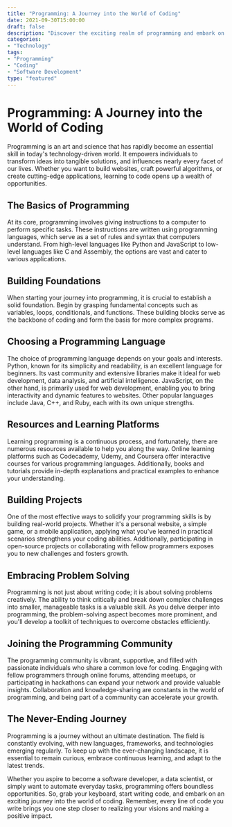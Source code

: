 ```yaml
---
title: "Programming: A Journey into the World of Coding"
date: 2021-09-30T15:00:00
draft: false
description: "Discover the exciting realm of programming and embark on a journey into the world of coding."
categories:
- "Technology"
tags:
- "Programming"
- "Coding"
- "Software Development"
type: "featured"
---
```


# Programming: A Journey into the World of Coding

Programming is an art and science that has rapidly become an essential skill in today's technology-driven world. It empowers individuals to transform ideas into tangible solutions, and influences nearly every facet of our lives. Whether you want to build websites, craft powerful algorithms, or create cutting-edge applications, learning to code opens up a wealth of opportunities.

## The Basics of Programming

At its core, programming involves giving instructions to a computer to perform specific tasks. These instructions are written using programming languages, which serve as a set of rules and syntax that computers understand. From high-level languages like Python and JavaScript to low-level languages like C and Assembly, the options are vast and cater to various applications.

## Building Foundations

When starting your journey into programming, it is crucial to establish a solid foundation. Begin by grasping fundamental concepts such as variables, loops, conditionals, and functions. These building blocks serve as the backbone of coding and form the basis for more complex programs.

## Choosing a Programming Language

The choice of programming language depends on your goals and interests. Python, known for its simplicity and readability, is an excellent language for beginners. Its vast community and extensive libraries make it ideal for web development, data analysis, and artificial intelligence. JavaScript, on the other hand, is primarily used for web development, enabling you to bring interactivity and dynamic features to websites. Other popular languages include Java, C++, and Ruby, each with its own unique strengths.

## Resources and Learning Platforms

Learning programming is a continuous process, and fortunately, there are numerous resources available to help you along the way. Online learning platforms such as Codecademy, Udemy, and Coursera offer interactive courses for various programming languages. Additionally, books and tutorials provide in-depth explanations and practical examples to enhance your understanding.

## Building Projects

One of the most effective ways to solidify your programming skills is by building real-world projects. Whether it's a personal website, a simple game, or a mobile application, applying what you've learned in practical scenarios strengthens your coding abilities. Additionally, participating in open-source projects or collaborating with fellow programmers exposes you to new challenges and fosters growth.

## Embracing Problem Solving

Programming is not just about writing code; it is about solving problems creatively. The ability to think critically and break down complex challenges into smaller, manageable tasks is a valuable skill. As you delve deeper into programming, the problem-solving aspect becomes more prominent, and you'll develop a toolkit of techniques to overcome obstacles efficiently.

## Joining the Programming Community

The programming community is vibrant, supportive, and filled with passionate individuals who share a common love for coding. Engaging with fellow programmers through online forums, attending meetups, or participating in hackathons can expand your network and provide valuable insights. Collaboration and knowledge-sharing are constants in the world of programming, and being part of a community can accelerate your growth.

## The Never-Ending Journey

Programming is a journey without an ultimate destination. The field is constantly evolving, with new languages, frameworks, and technologies emerging regularly. To keep up with the ever-changing landscape, it is essential to remain curious, embrace continuous learning, and adapt to the latest trends.

Whether you aspire to become a software developer, a data scientist, or simply want to automate everyday tasks, programming offers boundless opportunities. So, grab your keyboard, start writing code, and embark on an exciting journey into the world of coding. Remember, every line of code you write brings you one step closer to realizing your visions and making a positive impact.
